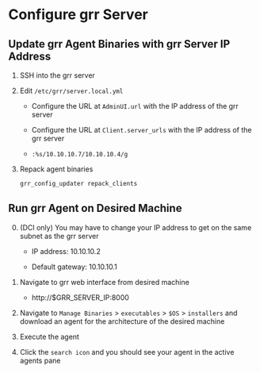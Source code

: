 # Configure grr Server

## Update grr Agent Binaries with grr Server IP Address

1. SSH into the grr server

2. Edit `/etc/grr/server.local.yml`

    * Configure the URL at `AdminUI.url` with the IP address of the grr server

    * Configure the URL at `Client.server_urls` with the IP address of the grr server

    * `:%s/10.10.10.7/10.10.10.4/g`

3. Repack agent binaries

    ```bash
    grr_config_updater repack_clients
    ```

## Run grr Agent on Desired Machine

0. (DCI only) You may have to change your IP address to get on the same subnet as the grr server

    * IP address: 10.10.10.2

    * Default gateway: 10.10.10.1

1. Navigate to grr web interface from desired machine

    * http://$GRR_SERVER_IP:8000

2. Navigate to `Manage Binaries` > `executables` > `$OS` > `installers` and download an agent for the architecture of the desired machine

3. Execute the agent

4. Click the `search icon` and you should see your agent in the active agents pane
